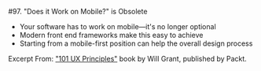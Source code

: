 #97. "Does it Work on Mobile?" is Obsolete
-  Your software has to work on mobile—it's no longer optional
-  Modern front end frameworks make this easy to achieve
-  Starting from a mobile-first position can help the overall design process

Excerpt From: ["101 UX Principles"](https://www.packtpub.com/web-development/101-ux-principles) book by Will Grant, published by Packt.
